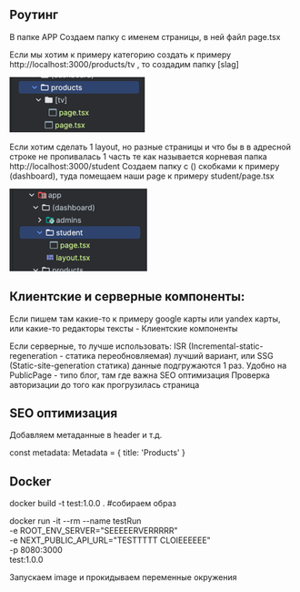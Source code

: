 ## Роутинг

В папке APP
Создаем папку с именем страницы, в ней файл page.tsx

Если мы хотим к примеру категорию создать к примеру
http://localhost:3000/products/tv , то создадим папку [slag]

![img.png](img.png)

Если хотим сделать 1 layout, но разные страницы и что бы в в адресной строке не пропивалась 1 часть те как называется
корневая папка http://localhost:3000/student
Создаем папку с () скобками к примеру (dashboard), туда помещаем наши page к примеру student/page.tsx

![img_1.png](img_1.png)


## Клиентские и серверные компоненты:

Если пишем там какие-то к примеру google карты или yandex карты, или какие-то редакторы тексты - Клиентские компоненты

Если серверные, то лучше использовать:
ISR (Incremental-static-regeneration - статика переобновляемая) лучший вариант, или
SSG (Static-site-generation статика) данные подгружаются 1 раз. 
Удобно на PublicPage - типо блог, там где важна SEO оптимизация
Проверка авторизации до того как прогрузилась страница

## SEO оптимизация

Добавляем метаданные в header и т.д.

const metadata: Metadata = {
    title: 'Products'
}

## Docker

docker build -t test:1.0.0 .   #собираем образ

docker run -it --rm --name testRun \
-e ROOT_ENV_SERVER="SEEEEERVERRRRR" \
-e NEXT_PUBLIC_API_URL="TESTTTTT CLOIEEEEEE" \
-p 8080:3000 \
test:1.0.0

Запускаем image и прокидываем переменные окружения